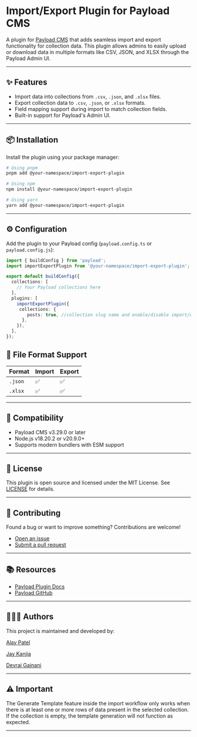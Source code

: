 # Import/Export Plugin for Payload CMS

A plugin for [Payload CMS](https://payloadcms.com) that adds seamless import and export functionality for collection data. This plugin allows admins to easily upload or download data in multiple formats like CSV, JSON, and XLSX through the Payload Admin UI.

---

## ✨ Features

- Import data into collections from `.csv`, `.json`, and `.xlsx` files.
- Export collection data to `.csv`, `.json`, or `.xlsx` formats.
- Field mapping support during import to match collection fields.
- Built-in support for Payload's Admin UI.

---

## 📦 Installation

Install the plugin using your package manager:

```bash
# Using pnpm
pnpm add @your-namespace/import-export-plugin

# Using npm
npm install @your-namespace/import-export-plugin

# Using yarn
yarn add @your-namespace/import-export-plugin
```

---

## ⚙️ Configuration

Add the plugin to your Payload config (`payload.config.ts` or `payload.config.js`):

```ts
import { buildConfig } from 'payload';
import importExportPlugin from '@your-namespace/import-export-plugin';

export default buildConfig({
  collections: [
    // Your Payload collections here
  ],
  plugins: [
    importExportPlugin({
     collections: {
        posts: true, //collection slug name and enable/disable import/export functionality
      },
    }),
  ],
});
```

## 📁 File Format Support

| Format | Import | Export |
|--------|--------|--------|
| `.json`| ✅     | ✅     |
| `.xlsx`| ✅     | ✅     |

---

## 🧩 Compatibility

- Payload CMS v3.29.0 or later
- Node.js v18.20.2 or v20.9.0+
- Supports modern bundlers with ESM support

---

## 📄 License

This plugin is open source and licensed under the MIT License. See [LICENSE](./LICENSE) for details.

---

## 🤝 Contributing

Found a bug or want to improve something? Contributions are welcome!

- [Open an issue](https://github.com/AP1493/payload-import-export-plugin)
- [Submit a pull request](https://github.com/AP1493/payload-import-export-plugin/pulls)

---

## 📚 Resources

- [Payload Plugin Docs](https://payloadcms.com/docs/plugins/overview)
- [Payload GitHub](https://github.com/payloadcms/payload)

---

## 🧑‍🤝‍🧑 Authors
This project is maintained and developed by:

[Alay Patel](https://github.com/AP1493/)

[Jay Kanjia](https://github.com/jaykanjia)

[Devraj Gajnani](https://github.com/devraj-O7)

---

## ⚠️ Important
The Generate Template feature inside the import workflow only works when there is at least one or more rows of data present in the selected collection.
If the collection is empty, the template generation will not function as expected.

---